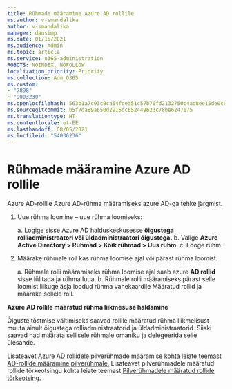 ```yaml
---
title: Rühmade määramine Azure AD rollile
ms.author: v-smandalika
author: v-smandalika
manager: dansimp
ms.date: 01/15/2021
ms.audience: Admin
ms.topic: article
ms.service: o365-administration
ROBOTS: NOINDEX, NOFOLLOW
localization_priority: Priority
ms.collection: Adm_O365
ms.custom:
- "7898"
- "9003230"
ms.openlocfilehash: 563b1a7c93c9ca64fdea51c57b70fd2132750c4ad8ee15de0c65c9668c9c3c56
ms.sourcegitcommit: b5f7da89a650d2915dc652449623c78be6247175
ms.translationtype: HT
ms.contentlocale: et-EE
ms.lasthandoff: 08/05/2021
ms.locfileid: "54036236"
---
```

# <a name="assigning-groups-to-azure-ad-role"></a>Rühmade määramine Azure AD rollile

Azure AD-rollile Azure AD-rühma määramiseks azure AD-ga tehke järgmist.

1. Uue rühma loomine – uue rühma loomiseks:

    a. Logige sisse Azure AD halduskeskusesse **õigustega rolliadministraatori või** **üldadministraatori õigustega.**
    b. Valige **Azure Active Directory > Rühmad > Kõik rühmad > Uus rühm**.
    c. Looge rühm.

2. Määrake rühmale roll kas rühma loomise ajal või pärast rühma loomist.

    a. Rühmale rolli määramiseks rühma loomise ajal saab azure **AD rollid** sisse lülitada ja rühma luua.
    b. Rühmale rolli määramiseks pärast selle loomist liikuge  äsja loodud rühma vahekaardile Määratud rollid ja määrake sellele roll.  

**Azure AD rollile määratud rühma liikmesuse haldamine**

Õiguste tõstmise vältimiseks saavad rollile määratud rühma liikmelisust muuta ainult õigustega rolliadministraatorid ja üldadministraatorid. Siiski saavad nad määrata sellisele rühmale omaniku ja delegeerida selle ülesande.

Lisateavet Azure AD rollidele pilverühmade määramise kohta leiate [teemast AD-rollide määramine pilverühmale.](https://docs.microsoft.com/azure/active-directory/roles/groups-concept) Lisateavet pilverühmadele määratud rollide tõrkeotsingu kohta leiate teemast [Pilverühmadele määratud rollide tõrkeotsing.](https://docs.microsoft.com/azure/active-directory/roles/groups-faq-troubleshooting)





